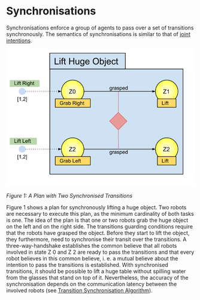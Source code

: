 # Synchronisations

Synchronisations enforce a group of agents to pass over a set of transitions synchronously. The semantics of synchronisations is similar to that of [joint intentions](https://www.aaai.org/Papers/AAAI/1990/AAAI90-014.pdf).

![synchronisation_plan_example](../images/synchronsation_plan_example.svg)

*Figure 1: A Plan with Two Synchronised Transitions*

Figure 1 shows a plan for synchronously lifting a huge object. Two robots are necessary to execute this plan, as the minimum cardinality of both tasks is one. The idea of the plan is that one or two robots grab the huge object on the left and on the right side. The transitions guarding conditions require that the robots have grasped the object. Before they start to lift the object, they furthermore, need to synchronise their transit over the transitions. A three-way-handshake establishes the common believe that all robots involved in state Z 0 and Z 2 are ready to pass the transitions and that every robot believes in this common believe, i. e. a mutual believe about the intention to pass the transitions is established. With synchronised transitions, it should be possible to lift a huge table without spilling water from the glasses that stand on top of it. Nevertheless, the accuracy of the synchronisation depends on the communication latency between the involved robots (see [Transition Synchronisation Algorithm](./transition_synchronisation_algorithm.md)).

